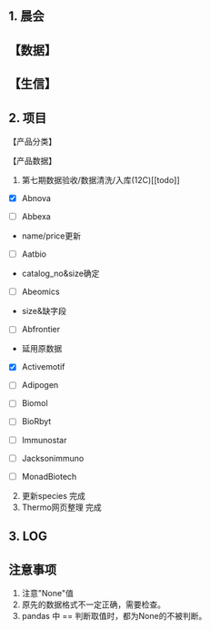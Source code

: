 ## 1. 晨会
【数据】
- 

【生信】
- 

## 2. 项目
【产品分类】


【产品数据】
1. 第七期数据验收/数据清洗/入库(12C)[[todo]]
- [x] Abnova

- [ ] Abbexa
- name/price更新

- [ ] Aatbio
- catalog_no&size确定

- [ ] Abeomics
- size&缺字段

- [ ] Abfrontier
- 延用原数据
- [x] Activemotif

- [ ] Adipogen

- [ ] Biomol

- [ ] BioRbyt

- [ ] Immunostar

- [ ] Jacksonimmuno

- [ ] MonadBiotech
2. 更新species
完成
3. Thermo网页整理
完成

## 3. LOG


## 注意事项
1. 注意"None"值
2. 原先的数据格式不一定正确，需要检查。
3. pandas 中 == 判断取值时，都为None的不被判断。








